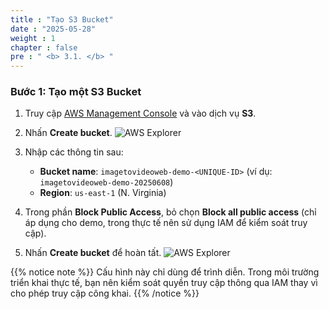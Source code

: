 ```yaml
---
title : "Tạo S3 Bucket"
date : "2025-05-28"
weight : 1
chapter : false
pre : " <b> 3.1. </b> "
---
```


### Bước 1: Tạo một S3 Bucket

1. Truy cập [AWS Management Console](https://console.aws.amazon.com/) và vào dịch vụ **S3**.

2. Nhấn **Create bucket**.
![AWS Explorer](/images/2.prerequisite/anh8.png)
3. Nhập các thông tin sau:
   - **Bucket name**: `imagetovideoweb-demo-<UNIQUE-ID>` (ví dụ: `imagetovideoweb-demo-20250608`)
   - **Region**: `us-east-1` (N. Virginia)

4. Trong phần **Block Public Access**, bỏ chọn **Block all public access** (chỉ áp dụng cho demo, trong thực tế nên sử dụng IAM để kiểm soát truy cập).

5. Nhấn **Create bucket** để hoàn tất.
![AWS Explorer](/images/2.prerequisite/anh9.png)


{{% notice note %}}
Cấu hình này chỉ dùng để trình diễn. Trong môi trường triển khai thực tế, bạn nên kiểm soát quyền truy cập thông qua IAM thay vì cho phép truy cập công khai.
{{% /notice %}}
